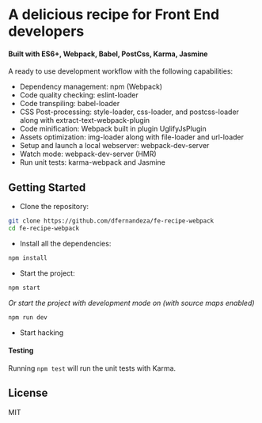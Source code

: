 # A delicious recipe for Front End developers
#### Built with ES6+, Webpack, Babel, PostCss, Karma, Jasmine

A ready to use development workflow with the following capabilities:

- Dependency management: npm (Webpack)
- Code quality checking: eslint-loader
- Code transpiling: babel-loader
- CSS Post-processing: style-loader, css-loader, and postcss-loader along with extract-text-webpack-plugin
- Code minification: Webpack built in plugin UglifyJsPlugin
- Assets optimization: img-loader along with file-loader and url-loader
- Setup and launch a local webserver: webpack-dev-server
- Watch mode: webpack-dev-server (HMR)
- Run unit tests: karma-webpack and Jasmine


## Getting Started

* Clone the repository:
```bash
git clone https://github.com/dfernandeza/fe-recipe-webpack
cd fe-recipe-webpack
```

* Install all the dependencies:
```bash
npm install
```

* Start the project:
```bash
npm start
```
_Or start the project with development mode on (with source maps enabled)_
```bash
npm run dev
```

* Start hacking


#### Testing 
Running `npm test` will run the unit tests with Karma.


## License
MIT
